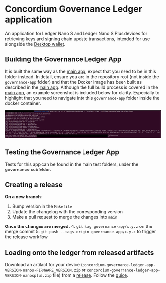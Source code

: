 # Concordium Governance Ledger application

An application for Ledger Nano S and Ledger Nano S Plus devices for retrieving keys and signing chain update transactions, intended for use alongside the [Desktop wallet](https://github.com/Concordium/concordium-desktop-wallet).

## Building the Governance Ledger App

It is built the same way as the [main app](../README.md), expect that you need to be in this folder instead.
In detail, ensure you are in the repository root (not inside the `governance-app` folder) and that the Docker image has been built as described in the [main app](../README.md). 
Although the full build process is covered in the [main app](../README.md), an example screenshot is included below for clarity. 
Especially to highlight that you need to navigate into this `governance-app` folder inside the docker container.

![governanceAppSideLoadingScreenshot](./doc/governanceAppSideLoading.png) 

## Testing the Governance Ledger App

Tests for this app can be found in the main test folders, under the governance subfolder.

## Creating a release

**On a new branch:**
1. Bump version in the `Makefile`
2. Update the changelog with the corresponding version
3. Make a pull request to merge the changes into `main`

**Once the changes are merged:**
4. `git tag governance-app/x.y.z` on the merge commit
5. `git push --tags origin governance-app/x.y.z` to trigger the release workflow

## Loading onto the ledger from released artifacts

Download an artifact for your device (`concordium-governance-ledger-app-VERSION-nanos-FIRMWARE_VERSION.zip` or `concordium-governance-ledger-app-VERSION-nanosplus.zip` file) from a [release](https://github.com/Concordium/concordium-ledger-app/releases).
Follow the [guide](https://docs.concordium.com/en/mainnet/docs/desktop-wallet/install-ledger-app.html).
